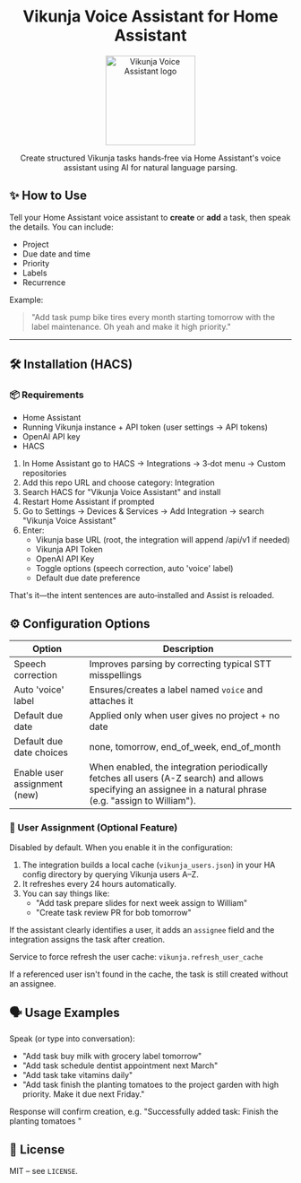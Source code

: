 <div align="center">

# Vikunja Voice Assistant for Home Assistant

<img src="https://raw.githubusercontent.com/NeoHuncho/vikunja-voice-assistant/main/logo.png" alt="Vikunja Voice Assistant logo" width="160" />

Create structured Vikunja tasks hands‑free via Home Assistant's voice assistant using AI for natural language parsing.

</div>

## ✨ How to Use
Tell your Home Assistant voice assistant to **create** or **add** a task, then speak the details. You can include:
- Project
- Due date and time
- Priority
- Labels
- Recurrence

Example:
> "Add task pump bike tires every month starting tomorrow with the label maintenance. Oh yeah and make it high priority."

---
## 🛠 Installation (HACS)

### 📦 Requirements
* Home Assistant
* Running Vikunja instance + API token (user settings -> API tokens)
* OpenAI API key
* HACS

1. In Home Assistant go to HACS → Integrations → 3‑dot menu → Custom repositories
2. Add this repo URL and choose category: Integration
3. Search HACS for "Vikunja Voice Assistant" and install
4. Restart Home Assistant if prompted
5. Go to Settings → Devices & Services → Add Integration → search "Vikunja Voice Assistant"
6. Enter:
	 * Vikunja base URL (root, the integration will append /api/v1 if needed)
	 * Vikunja API Token
	 * OpenAI API Key
	 * Toggle options (speech correction, auto 'voice' label)
	 * Default due date preference

That's it—the intent sentences are auto‑installed and Assist is reloaded.

## ⚙️ Configuration Options
| Option | Description |
|--------|-------------|
| Speech correction | Improves parsing by correcting typical STT misspellings |
| Auto 'voice' label | Ensures/creates a label named `voice` and attaches it |
| Default due date | Applied only when user gives no project + no date |
| Default due date choices | none, tomorrow, end_of_week, end_of_month |
| Enable user assignment (new) | When enabled, the integration periodically fetches all users (A-Z search) and allows specifying an assignee in a natural phrase (e.g. "assign to William"). |

### 👥 User Assignment (Optional Feature)
Disabled by default. When you enable it in the configuration:
1. The integration builds a local cache (`vikunja_users.json`) in your HA config directory by querying Vikunja users A–Z.
2. It refreshes every 24 hours automatically.
3. You can say things like:
	* "Add task prepare slides for next week assign to William"
	* "Create task review PR for bob tomorrow"

If the assistant clearly identifies a user, it adds an `assignee` field and the integration assigns the task after creation.

Service to force refresh the user cache:
`vikunja.refresh_user_cache`

If a referenced user isn't found in the cache, the task is still created without an assignee.

## 🗣 Usage Examples
Speak (or type into conversation):
* "Add task buy milk with grocery label tomorrow"
* "Add task schedule dentist appointment next March"
* "Add task take vitamins daily"
* "Add task finish the planting tomatoes to the project garden with high priority. Make it due next Friday."

Response will confirm creation, e.g. "Successfully added task: Finish the planting tomatoes "

## 📄 License
MIT – see `LICENSE`.
